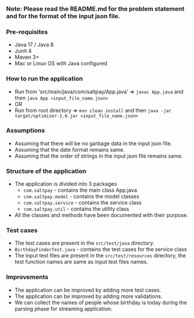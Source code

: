### Note: Please read the README.md for the problem statement and for the format of the input json file.

### Pre-requisites
- Java 17 / Java 8
- Junit 4
- Maven 3+
- Mac or Linux OS with Java configured


### How to run the application
- Run from 'src/main/java/com/saltpay/App.java' => `javac App.java` and then `java App <input_file_name.json>`
- OR
- Run from root directory => `mvn clean install` and then `java -jar target/optimizer-1.0.jar <input_file_name.json>`


### Assumptions
- Assuming that there will be no garbage data in the input json file.
- Assuming that the date format remains same.
- Assuming that the order of strings in the input json file remains same.


### Structure of the application
- The application is divided into 3 packages
    - `com.saltpay` - contains the main class App.java
    - `com.saltpay.model` - contains the model classes
    - `com.saltpay.service` - contains the service class
    - `com.saltpay.util` - contains the utility class
- All the classes and methods have been documented with their purpose.


### Test cases
- The test cases are present in the `src/test/java` directory.
- `BirthdayFinderTest.java` - contains the test cases for the service class
- The input test files are present in the `src/test/resources` directory, the test function names are same as input test files names.


### Improvements
- The application can be improved by adding more test cases.
- The application can be improved by adding more validations.
- We can collect the names of people whose birthday is today during the parsing phase for streaming application.